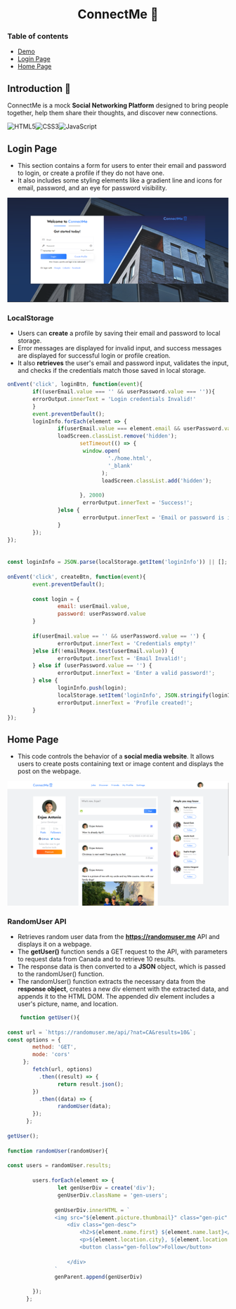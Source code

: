# <h1 align="center">ConnectMe :iphone: </h1>

### Table of contents
- [Demo](https://enjaeantonio.github.io/connect-me)
- [Login Page](#Login-page)
- [Home Page](#Home-page)


## Introduction :wave:
ConnectMe is a mock **Social Networking Platform** designed to bring people together, help them share their thoughts, and discover new connections. 

![HTML5](https://img.shields.io/badge/html5-%23E34F26.svg?style=for-the-badge&logo=html5&logoColor=white)![CSS3](https://img.shields.io/badge/css3-%231572B6.svg?style=for-the-badge&logo=css3&logoColor=white)![JavaScript](https://img.shields.io/badge/javascript-%23323330.svg?style=for-the-badge&logo=javascript&logoColor=%23F7DF1E)


## Login Page 


- This section contains a form for users to enter their email and password to login, or create a profile if they do not have one. 
- It also includes some styling elements like a gradient line and icons for email, password, and an eye for password visibility. 

![Login page](assets/img/Screenshot%202023-04-12%20214435.png)

### LocalStorage 
- Users can **create** a profile by saving their email and password to local storage. 
- Error messages are displayed for invalid input, and success messages are displayed for successful login or profile creation.
- It also **retrieves** the user's email and password input, validates the input, and checks if the credentials match those saved in local storage. 

```JavaScript 
onEvent('click', loginBtn, function(event){
        if((userEmail.value === '' && userPassword.value === '')){
        errorOutput.innerText = 'Login credentials Invalid!'
        }
        event.preventDefault();
        loginInfo.forEach(element => {
                if(userEmail.value === element.email && userPassword.value === element.password) {
                loadScreen.classList.remove('hidden');
                       setTimeout(() => {
                        window.open(
                                './home.html',
                                '_blank'
                              );
                              loadScreen.classList.add('hidden');

                       }, 2000) 
                        errorOutput.innerText = 'Success!';
                }else {
                        errorOutput.innerText = 'Email or password is invalid!';
                }
        });
});


const loginInfo = JSON.parse(localStorage.getItem('loginInfo')) || [];

onEvent('click', createBtn, function(event){
        event.preventDefault();
      
        const login = {
                email: userEmail.value,
                password: userPassword.value
        }

        if(userEmail.value == '' && userPassword.value == '') {
                errorOutput.innerText = 'Credentials empty!'
        }else if(!emailRegex.test(userEmail.value)) {
                errorOutput.innerText = 'Email Invalid!';
        } else if (userPassword.value == '') {
                errorOutput.innerText = 'Enter a valid password!';
        } else {
                loginInfo.push(login);
                localStorage.setItem('loginInfo', JSON.stringify(loginInfo));
                errorOutput.innerText = 'Profile created!';
        }
});
```



##  Home Page
- This code controls the behavior of a **social media website**. It allows users to create posts containing text or image content and displays the post on the webpage. 


![Home page](assets/img/HomePage.png)


### RandomUser API 
- Retrieves random user data from the **https://randomuser.me** API and displays it on a webpage. 
- The **getUser()** function sends a GET request to the API, with parameters to request data from Canada and to retrieve 10 results. 
- The response data is then converted to a **JSON** object, which is passed to the randomUser() function. 
- The randomUser() function extracts the necessary data from the **response object**, creates a new div element with the extracted data, and appends it to the HTML DOM. The appended div element includes a user's picture, name, and location. 
``` JavaScript
    function getUser(){

const url = `https://randomuser.me/api/?nat=CA&results=10&`;
const options = {
        method: 'GET',
        mode: 'cors'
     };
        fetch(url, options)
          .then((result) => {
                return result.json();
        })
          .then((data) => {
                randomUser(data);
        });
      };

getUser();

function randomUser(randomUser){

const users = randomUser.results;

        users.forEach(element => {
                let genUserDiv = create('div');
                genUserDiv.className = 'gen-users';

               genUserDiv.innerHTML = `
               <img src="${element.picture.thumbnail}" class="gen-pic" alt="">
                   <div class="gen-desc">
                       <h2>${element.name.first} ${element.name.last}</h2>
                       <p>${element.location.city}, ${element.location.state}</p>
                       <button class="gen-follow">Follow</button>

                   </div>
               `
               genParent.append(genUserDiv)
               
        });
      };

```
